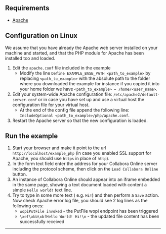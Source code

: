 
## Requirements

- [Apache][]

## Configuration on Linux

We assume that you have already the Apache web server installed on your machine and started, 
and that the PHP module for Apache has been installed too and loaded.

1. Edit the `apache.conf` file included in the example
   * Modify the line `Define EXAMPLE_BASE_PATH <path_to_example>` by replacing `<path_to_example>` 
     with the absolute path to the folder where you downloaded the example for instance 
     if you copied it into your home folder we have `<path_to_example> = /home/<user_name>`.
2. Edit your system-wide Apache configuration file: `/etc/apache2/default-server.conf` 
   or in case you have set up and use a virtual host the configuration file for your virtual host.
   * At the end of the config file append the following line: `IncludeOptional <path_to_example>/php/apache.conf`.
3. Restart the Apache server so that the new configuration is loaded.
   
## Run the example

1. Start your browser and make it point to the url `http://localhost/example_php` 
   (in case you enabled SSL support for Apache, you should use `https` in place of `http`).
2. In the form text field enter the address for your Collabora Online server including the protocol scheme, 
   then click on the `Load Collabora Online` button.
3. An instance of Collabora Online should appear into an iframe embedded in the same page, 
   showing a text document loaded with content a simple `Hello world!` text line.
4. Try to type in some more text ( e.g. `Hi!`) and then perform a `Save` action. Now check Apache error log file, 
   you should see 2 log lines as the following ones:
   * `wopiPutFile invoked` - the PutFile wopi endpoint has been triggered
   * `\xef\xbb\xbfHello World! Hi!\n` - the updated file content has been successfully received
    

---

[apache]: https://httpd.apache.org/docs